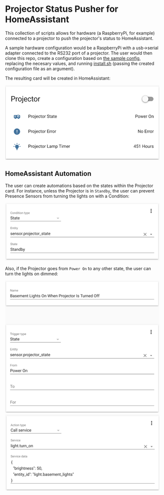 # Projector Status Pusher for HomeAssistant
This collection of scripts allows for hardware (a RaspberryPi, for example) connected to a projector to push the projector's status to HomeAssistant.

A sample hardware configuration would be a RaspberryPi with a usb->serial adapter connected to the RS232 port of a projector.
The user would then clone this repo, create a configuration based on [the sample config](config/sample.json), replacing the necesary values, and running [install.sh](install.sh) (passing the created configuration file as an argument).

The resulting card will be created in HomeAssistant:

![Card](.docs/ha-card.png)

## HomeAssistant Automation
The user can create automations based on the states within the Projector card.  For instance, unless the Projector is in `Standby`, the user can prevent Presence Sensors from turning the lights on with a Condition:

![Condition](.docs/ha-automation-condition.png)

Also, if the Projector goes from `Power On` to any other state, the user can turn the lights on dimmed:

![Trigger](.docs/ha-automation-trigger.png)
![Action](.docs/ha-automation-action.png)